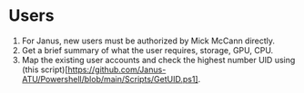 # Users

1. For Janus, new users must be authorized by Mick McCann directly.
2. Get a brief summary of what the user requires, storage, GPU, CPU.
3. Map the existing user accounts and check the highest number UID using (this script)[https://github.com/Janus-ATU/Powershell/blob/main/Scripts/GetUID.ps1].
